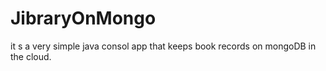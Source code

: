 # JibraryOnMongo
it s a very simple java consol app that keeps book records on mongoDB in the cloud.
